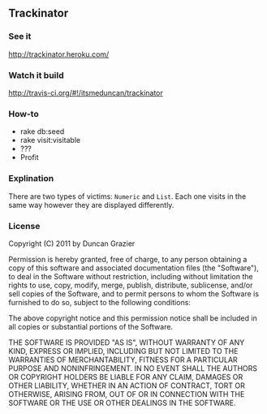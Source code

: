 ## Trackinator

### See it

http://trackinator.heroku.com/

### Watch it build

http://travis-ci.org/#!/itsmeduncan/trackinator

### How-to

* rake db:seed
* rake visit:visitable
* ???
* Profit

### Explination

There are two types of victims: `Numeric` and `List`. Each one visits in the same way
however they are displayed differently.

### License

Copyright (C) 2011 by Duncan Grazier

Permission is hereby granted, free of charge, to any person obtaining a copy
of this software and associated documentation files (the "Software"), to deal
in the Software without restriction, including without limitation the rights
to use, copy, modify, merge, publish, distribute, sublicense, and/or sell
copies of the Software, and to permit persons to whom the Software is
furnished to do so, subject to the following conditions:

The above copyright notice and this permission notice shall be included in
all copies or substantial portions of the Software.

THE SOFTWARE IS PROVIDED "AS IS", WITHOUT WARRANTY OF ANY KIND, EXPRESS OR
IMPLIED, INCLUDING BUT NOT LIMITED TO THE WARRANTIES OF MERCHANTABILITY,
FITNESS FOR A PARTICULAR PURPOSE AND NONINFRINGEMENT. IN NO EVENT SHALL THE
AUTHORS OR COPYRIGHT HOLDERS BE LIABLE FOR ANY CLAIM, DAMAGES OR OTHER
LIABILITY, WHETHER IN AN ACTION OF CONTRACT, TORT OR OTHERWISE, ARISING FROM,
OUT OF OR IN CONNECTION WITH THE SOFTWARE OR THE USE OR OTHER DEALINGS IN
THE SOFTWARE.